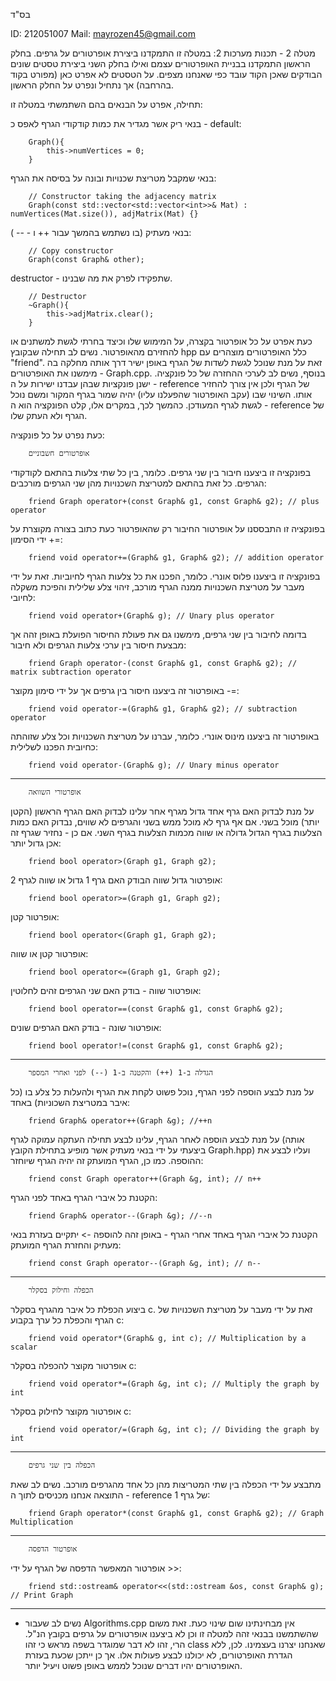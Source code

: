 בס"ד

ID: 212051007
Mail: mayrozen45@gmail.com

מטלה 2 - תכנות מערכות 2:
במטלה זו התמקדנו ביצירת אופרטורים על גרפים. בחלק הראשון התמקדנו בבניית האופרטורים עצמם ואילו בחלק השני ביצירת טסטים שונים הבודקים שאכן הקוד עובד כפי שאנחנו מצפים. על הטסטים לא אפרט כאן (מפורט בקוד בהרחבה) אך נתחיל ונפרט על החלק הראשון.

תחילה, אפרט על הבנאים בהם השתמשתי במטלה זו:

בנאי ריק אשר מגדיר את כמות קודקודי הגרף לאפס כ - default:

        Graph(){
            this->numVertices = 0;
        }

בנאי שמקבל מטריצת שכנויות ובונה על בסיסה את הגרף:

        // Constructor taking the adjacency matrix
        Graph(const std::vector<std::vector<int>>& Mat) : numVertices(Mat.size()), adjMatrix(Mat) {}

בנאי מעתיק (בו נשתמש בהמשך עבור ++ ו - -- ):

        // Copy constructor
        Graph(const Graph& other);

destructor - שתפקידו לפרק את מה שבנינו.

        // Destructor
        ~Graph(){
            this->adjMatrix.clear();
        }

כעת אפרט על כל אופרטור בקצרה, על המימוש שלו וכיצד בחרתי לגשת למשתנים או להחזירם מהאופרטור.
נשים לב תחילה שבקובץ hpp כלל האופרטורים מוצהרים עם "friend". זאת על מנת שנוכל לגשת לשדות של הגרף באופן ישיר דרך אותה מחלקה בה מימשנו את האופרטורים - Graph.cpp.
בנוסף, נשים לב לערכי ההחזרה של כל פונקציה. ישנן פונקציות שבהן עבדנו ישירות על ה - reference של הגרף ולכן אין צורך להחזיר אותו. השינוי שבו (עקב האופרטור שהפעלנו עליו) יהיה שמור בגרף המקור ומשם נוכל לגשת לגרף המעודכן.
כהמשך לכך, במקרים אלו, קלט הפונקציה הוא ה - reference של הגרף ולא העתק שלו.

כעת נפרט על כל פונקציה:


        אופרטורים חשבוניים
בפונקציה זו ביצענו חיבור בין שני גרפים. כלומר, בין כל שתי צלעות בהתאם לקודקודי הגרפים. כל זאת בהתאם למטריצת השכנויות מהן שני הגרפים מורכבים:

        friend Graph operator+(const Graph& g1, const Graph& g2); // plus operator

בפונקציה זו התבססנו על אופרטור החיבור רק שהאופרטור כעת כתוב בצורה מקוצרת על ידי הסימון +=:

        friend void operator+=(Graph& g1, Graph& g2); // addition operator

בפונקציה זו ביצענו פלוס אונרי. כלומר, הפכנו את כל צלעות הגרף לחיוביות. זאת על ידי מעבר על מטריצת השכנויות ממנה הגרף מורכב, זיהוי צלע שלילית והפיכת משקלה לחיובי:

        friend void operator+(Graph& g); // Unary plus operator
בדומה לחיבור בין שני גרפים, מימשנו גם את פעולת החיסור הפועלת באופן זהה אך מבצעת חיסור בין ערכי צלעות הגרפים ולא חיבור:

        friend Graph operator-(const Graph& g1, const Graph& g2); // matrix subtraction operator

באופרטור זה ביצענו חיסור בין גרפים אך על ידי סימון מקוצר -=:

        friend void operator-=(Graph& g1, Graph& g2); // subtraction operator

באופרטור זה ביצענו מינוס אונרי. כלומר, עברנו על מטריצת השכנויות וכל צלע שזוהתה כחיובית הפכנו לשלילית:

        friend void operator-(Graph& g); // Unary minus operator
---

        אופרטורי השוואה

על מנת לבדוק האם גרף אחד גדול מגרף אחר עלינו לבדוק האם הגרף הראשון (הקטן יותר) מוכל בשני. אם אף גרף לא מוכל ממש בשני והגרפים לא שווים, נבדוק האם כמות הצלעות בגרף הגדול גדולה או שווה מכמות הצלעות בגרף השני. אם כן - נחזיר שגרף זה אכן גדול יותר:

        friend bool operator>(Graph g1, Graph g2);

אופרטור גדול שווה הבודק האם גרף 1 גדול או שווה לגרף 2:

        friend bool operator>=(Graph g1, Graph g2);

אופרטור קטן:

        friend bool operator<(Graph g1, Graph g2);
אופרטור קטן או שווה:

        friend bool operator<=(Graph g1, Graph g2);

אופרטור שווה - בודק האם שני הגרפים זהים לחלוטין:

        friend bool operator==(const Graph& g1, const Graph& g2);

אופרטור שונה - בודק האם הגרפים שונים:

        friend bool operator!=(const Graph& g1, const Graph& g2);
---

        הגדלה ב-1 (++) והקטנה ב-1 (--) לפני ואחרי המספר

על מנת לבצע הוספה לפני הגרף, נוכל פשוט לקחת את הגרף ולהעלות כל צלע בו (כל איבר במטריצת השכוניות) באחד:

        friend Graph& operator++(Graph &g); //++n

על מנת לבצע הוספה לאחר הגרף, עלינו לבצע תחילה העתקה עמוקה לגרף (אותה ביצעתי על ידי בנאי מעתיק אשר מופיע בתחילת הקובץ Graph.hpp) ועליו לבצע את ההוספה. כמו כן, הגרף המועתק זה יהיה הגרף שיוחזר:

        friend const Graph operator++(Graph &g, int); // n++

הקטנת כל איברי הגרף באחד לפני הגרף:

        friend Graph& operator--(Graph &g); //--n

הקטנת כל איברי הגרף באחד אחרי הגרף - באופן זהה להוספה -> יתקיים בעזרת בנאי מעתיק והחזרת הגרף המועתק:

        friend const Graph operator--(Graph &g, int); // n--
---

        הכפלה וחילוק בסקלר

ביצוע הכפלת כל איבר מהגרף בסקלר c. זאת על ידי מעבר על מטריצת השכנויות של הגרף והכפלת כל ערך בקבוע c:

        friend void operator*(Graph& g, int c); // Multiplication by a scalar

אופרטור מקוצר להכפלה בסקלר c:

        friend void operator*=(Graph &g, int c); // Multiply the graph by int

אופרטור מקוצר לחילוק בסקלר c:

        friend void operator/=(Graph &g, int c); // Dividing the graph by int
---

        הכפלה בין שני גרפים

מתבצע על ידי הכפלה בין שתי המטריצות מהן כל אחד מהגרפים מורכב. נשים לב שאת התוצאה אנחנו מכניסים לתוך ה - reference של גרף 1:

        friend Graph operator*(const Graph& g1, const Graph& g2); // Graph Multiplication
---

        אופרטור הדפסה
אופרטור המאפשר הדפסה של הגרף על ידי >>:

        friend std::ostream& operator<<(std::ostream &os, const Graph& g); // Print Graph
---

* נשים לב שעבור Algorithms.cpp אין מבחינתינו שום שינוי כעת. זאת משום שהשתמשנו בבנאי זהה למטלה זו וכן לא ביצענו אופרטורים על גרפים בקובץ הנ"ל. הרי, זהו לא דבר שמוגדר בשפה מראש כי זהו class שאנחנו יצרנו בעצמינו. לכן, ללא הגדרת האופרטורים, לא יכולנו לבצע פעולות אלו. אך כן ייתכן שכעת בעזרת האופרטורים יהיו דברים שנוכל לממש באופן פשוט ויעיל יותר.

